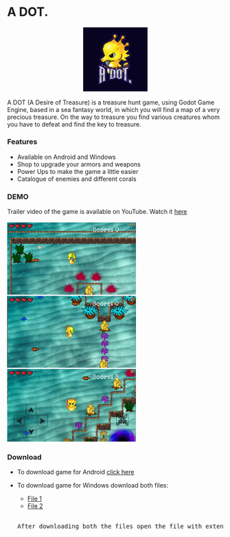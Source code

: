 # A DOT.

<p align="center">
	<img src="https://github.com/IITian20/A-DOT/blob/master/Project/Game_Icon.png?raw=true" width="150px">
</p>

A DOT (A Desire of Treasure) is a treasure hunt game, using Godot Game Engine, based in a sea fantasy world, in which you will find a map of a very precious treasure. On the way to treasure you find various creatures whom you have to defeat and find the key to treasure.

### Features
- Available on Android and Windows
- Shop to upgrade your armors and weapons
- Power Ups to make the game a little easier
- Catalogue of enemies and different corals

### DEMO
Trailer video of the game is available on YouTube. Watch it [here](https://www.youtube.com/watch?v=Gh4qMadVl_s)
<br><br>
<img src="https://github.com/IITian20/A-DOT/blob/master/Game_Shots/Pic1.png?raw=true" width=300px>
<br>
<img src="https://github.com/IITian20/A-DOT/blob/master/Game_Shots/Pic2.png?raw=true" width=300px>
<br>
<img src="https://github.com/IITian20/A-DOT/blob/master/Game_Shots/Pic3.jpg?raw=true" width=300px>

### Download
- To download game for Android [click here](https://github.com/IITian20/A-DOT/raw/master/Android/A%20DOT.apk)
- To download game for Windows download both files:
	* [File 1](https://github.com/IITian20/A-DOT/raw/master/Windows/A%20DOT.exe)
	* [File 2](https://github.com/IITian20/A-DOT/raw/master/Windows/A%20DOT.pck)
  <br>
  
  <pre>After downloading both the files open the file with extension .exe to play the game.</pre>

